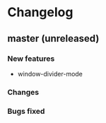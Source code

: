 # Changelog

## master (unreleased)

### New features

* window-divider-mode

### Changes

### Bugs fixed
